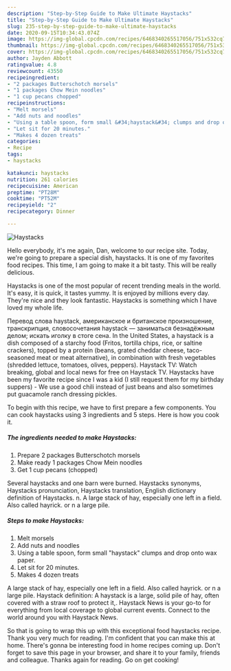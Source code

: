 ```yaml
---
description: "Step-by-Step Guide to Make Ultimate Haystacks"
title: "Step-by-Step Guide to Make Ultimate Haystacks"
slug: 235-step-by-step-guide-to-make-ultimate-haystacks
date: 2020-09-15T10:34:43.074Z
image: https://img-global.cpcdn.com/recipes/6468340265517056/751x532cq70/haystacks-recipe-main-photo.jpg
thumbnail: https://img-global.cpcdn.com/recipes/6468340265517056/751x532cq70/haystacks-recipe-main-photo.jpg
cover: https://img-global.cpcdn.com/recipes/6468340265517056/751x532cq70/haystacks-recipe-main-photo.jpg
author: Jayden Abbott
ratingvalue: 4.8
reviewcount: 43550
recipeingredient:
- "2 packages Butterschotch morsels"
- "1 packages Chow Mein noodles"
- "1 cup pecans chopped"
recipeinstructions:
- "Melt morsels"
- "Add nuts and noodles"
- "Using a table spoon, form small &#34;haystack&#34; clumps and drop onto wax paper."
- "Let sit for 20 minutes."
- "Makes 4 dozen treats"
categories:
- Recipe
tags:
- haystacks

katakunci: haystacks 
nutrition: 261 calories
recipecuisine: American
preptime: "PT28M"
cooktime: "PT52M"
recipeyield: "2"
recipecategory: Dinner

---
```



![Haystacks](https://img-global.cpcdn.com/recipes/6468340265517056/751x532cq70/haystacks-recipe-main-photo.jpg)

Hello everybody, it's me again, Dan, welcome to our recipe site. Today, we're going to prepare a special dish, haystacks. It is one of my favorites food recipes. This time, I am going to make it a bit tasty. This will be really delicious.

Haystacks is one of the most popular of recent trending meals in the world. It's easy, it is quick, it tastes yummy. It is enjoyed by millions every day. They're nice and they look fantastic. Haystacks is something which I have loved my whole life.

Перевод слова haystack, американское и британское произношение, транскрипция, словосочетания haystack — заниматься безнадёжным делом; искать иголку в стоге сена. In the United States, a haystack is a dish composed of a starchy food (Fritos, tortilla chips, rice, or saltine crackers), topped by a protein (beans, grated cheddar cheese, taco-seasoned meat or meat alternative), in combination with fresh vegetables (shredded lettuce, tomatoes, olives, peppers). Haystack TV: Watch breaking, global and local news for free on Haystack TV. Haystacks have been my favorite recipe since I was a kid (I still request them for my birthday suppers) - We use a good chili instead of just beans and also sometimes put guacamole ranch dressing pickles.


To begin with this recipe, we have to first prepare a few components. You can cook haystacks using 3 ingredients and 5 steps. Here is how you cook it.

<!--inarticleads1-->

##### The ingredients needed to make Haystacks:

1. Prepare 2 packages Butterschotch morsels
1. Make ready 1 packages Chow Mein noodles
1. Get 1 cup pecans (chopped)


Several haystacks and one barn were burned. Haystacks synonyms, Haystacks pronunciation, Haystacks translation, English dictionary definition of Haystacks. n. A large stack of hay, especially one left in a field. Also called hayrick. or n a large pile. 

<!--inarticleads2-->

##### Steps to make Haystacks:

1. Melt morsels
1. Add nuts and noodles
1. Using a table spoon, form small &#34;haystack&#34; clumps and drop onto wax paper.
1. Let sit for 20 minutes.
1. Makes 4 dozen treats


A large stack of hay, especially one left in a field. Also called hayrick. or n a large pile. Haystack definition: A haystack is a large, solid pile of hay, often covered with a straw roof to protect it,. Haystack News is your go-to for everything from local coverage to global current events. Connect to the world around you with Haystack News. 

So that is going to wrap this up with this exceptional food haystacks recipe. Thank you very much for reading. I'm confident that you can make this at home. There's gonna be interesting food in home recipes coming up. Don't forget to save this page in your browser, and share it to your family, friends and colleague. Thanks again for reading. Go on get cooking!
